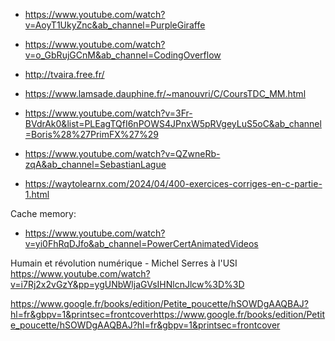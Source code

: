 - https://www.youtube.com/watch?v=AoyT1UkyZnc&ab_channel=PurpleGiraffe
- https://www.youtube.com/watch?v=o_GbRujGCnM&ab_channel=CodingOverflow


- http://tvaira.free.fr/
- https://www.lamsade.dauphine.fr/~manouvri/C/CoursTDC_MM.html
- https://www.youtube.com/watch?v=3Fr-BVdrAk0&list=PLEagTQfI6nPOWS4JPnxW5pRVgeyLuS5oC&ab_channel=Boris%28%27PrimFX%27%29
  

- https://www.youtube.com/watch?v=QZwneRb-zqA&ab_channel=SebastianLague


- https://waytolearnx.com/2024/04/400-exercices-corriges-en-c-partie-1.html




Cache memory:
- https://www.youtube.com/watch?v=yi0FhRqDJfo&ab_channel=PowerCertAnimatedVideos


Humain et révolution numérique - Michel Serres à l'USI
https://www.youtube.com/watch?v=i7Rj2x2vGzY&pp=ygUNbWljaGVsIHNlcnJlcw%3D%3D



https://www.google.fr/books/edition/Petite_poucette/hSOWDgAAQBAJ?hl=fr&gbpv=1&printsec=frontcoverhttps://www.google.fr/books/edition/Petite_poucette/hSOWDgAAQBAJ?hl=fr&gbpv=1&printsec=frontcover
